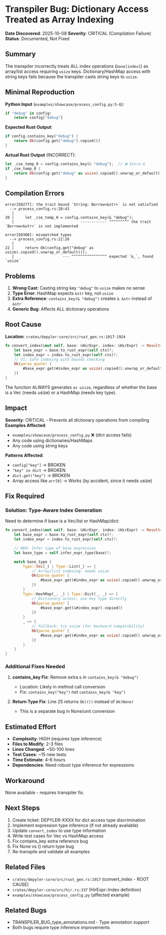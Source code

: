 # Transpiler Bug: Dictionary Access Treated as Array Indexing

**Date Discovered**: 2025-10-08
**Severity**: CRITICAL (Compilation Failure)
**Status**: Documented, Not Fixed

## Summary

The transpiler incorrectly treats ALL index operations (`base[index]`) as array/list access requiring `usize` keys. Dictionary/HashMap access with string keys fails because the transpiler casts string keys to `usize`.

## Minimal Reproduction

**Python Input** (`examples/showcase/process_config.py:5-6`):
```python
if "debug" in config:
    return config["debug"]
```

**Expected Rust Output**:
```rust
if config.contains_key("debug") {
    return Ok(config.get("debug").copied())
}
```

**Actual Rust Output** (INCORRECT):
```rust
let _cse_temp_0 = config.contains_key(& "debug");  // ❌ Extra &
if _cse_temp_0 {
    return Ok(config.get("debug" as usize).copied().unwrap_or_default());  // ❌ as usize!
}
```

## Compilation Errors

```
error[E0277]: the trait bound `String: Borrow<&str>` is not satisfied
  --> process_config.rs:20:43
   |
20 |     let _cse_temp_0 = config.contains_key(& "debug");
   |                              ------------ ^^^^^^^^^ the trait `Borrow<&str>` is not implemented

error[E0308]: mismatched types
  --> process_config.rs:22:26
   |
22 |     return Ok(config.get("debug" as usize).copied().unwrap_or_default());
   |                      --- ^^^^^^^^^^^^^^^^ expected `&_`, found `usize`
```

## Problems

1. **Wrong Cast**: Casting string key `"debug"` to `usize` makes no sense
2. **Type Error**: HashMap expects `&str` key, not `usize`
3. **Extra Reference**: `contains_key(& "debug")` creates `& &str` instead of `&str`
4. **Generic Bug**: Affects ALL dictionary operations

## Root Cause

**Location**: `crates/depyler-core/src/rust_gen.rs:1917-1924`

```rust
fn convert_index(&mut self, base: &HirExpr, index: &HirExpr) -> Result<syn::Expr> {
    let base_expr = base.to_rust_expr(self.ctx)?;
    let index_expr = index.to_rust_expr(self.ctx)?;
    // V1: Safe indexing with bounds checking
    Ok(parse_quote! {
        #base_expr.get(#index_expr as usize).copied().unwrap_or_default()  // ❌ ALWAYS casts to usize
    })
}
```

The function ALWAYS generates `as usize`, regardless of whether the base is a Vec (needs usize) or a HashMap (needs key type).

## Impact

**Severity**: CRITICAL - Prevents all dictionary operations from compiling
**Examples Affected**:
- `examples/showcase/process_config.py` ❌ (dict access fails)
- Any code using dictionaries/HashMaps
- Any code using string keys

**Patterns Affected**:
- `config["key"]` → BROKEN
- `"key" in dict` → BROKEN
- `dict.get("key")` → BROKEN
- Array access like `arr[0]` → Works (by accident, since it needs usize)

## Fix Required

### Solution: Type-Aware Index Generation

Need to determine if base is a Vec/list or HashMap/dict:

```rust
fn convert_index(&mut self, base: &HirExpr, index: &HirExpr) -> Result<syn::Expr> {
    let base_expr = base.to_rust_expr(self.ctx)?;
    let index_expr = index.to_rust_expr(self.ctx)?;

    // NEW: Infer type of base expression
    let base_type = self.infer_expr_type(base)?;

    match base_type {
        Type::Vec(_) | Type::List(_) => {
            // Array/list indexing: needs usize
            Ok(parse_quote! {
                #base_expr.get(#index_expr as usize).copied().unwrap_or_default()
            })
        }
        Type::HashMap(_, _) | Type::Dict(_, _) => {
            // Dictionary access: use key type directly
            Ok(parse_quote! {
                #base_expr.get(&#index_expr).copied()
            })
        }
        _ => {
            // Fallback: try usize (for backward compatibility)
            Ok(parse_quote! {
                #base_expr.get(#index_expr as usize).copied().unwrap_or_default()
            })
        }
    }
}
```

### Additional Fixes Needed

1. **contains_key Fix**: Remove extra `&` in `contains_key(& "debug")`
   - Location: Likely in method call conversion
   - Fix: `contains_key("key")` not `contains_key(& "key")`

2. **Return Type Fix**: Line 25 returns `Ok(())` instead of `Ok(None)`
   - This is a separate bug in None/unit conversion

## Estimated Effort

- **Complexity**: HIGH (requires type inference)
- **Files to Modify**: 2-3 files
- **Lines Changed**: ~50-100 lines
- **Test Cases**: ~15 new tests
- **Time Estimate**: 4-6 hours
- **Dependencies**: Need robust type inference for expressions

## Workaround

None available - requires transpiler fix.

## Next Steps

1. Create ticket: DEPYLER-XXXX for dict access type discrimination
2. Implement expression type inference (if not already available)
3. Update `convert_index` to use type information
4. Write test cases for Vec vs HashMap access
5. Fix contains_key extra reference bug
6. Fix None vs () return type bug
7. Re-transpile and validate all examples

## Related Files

- `crates/depyler-core/src/rust_gen.rs:1917` (convert_index - ROOT CAUSE)
- `crates/depyler-core/src/hir.rs:337` (HirExpr::Index definition)
- `examples/showcase/process_config.py` (affected example)

## Related Bugs

- TRANSPILER_BUG_type_annotations.md - Type annotation support
- Both bugs require type inference improvements
